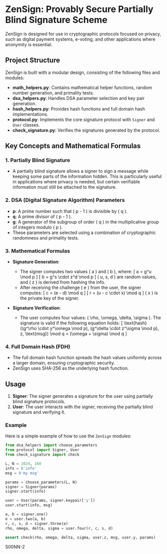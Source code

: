 # ZenSign: Provably Secure Partially Blind Signature Scheme

ZenSign is designed for use in cryptographic protocols focused on privacy, such as digital payment systems, e-voting, and other applications where anonymity is essential.

## Project Structure

ZenSign is built with a modular design, consisting of the following files and modules:

- **math_helpers.py**: Contains mathematical helper functions, random number generation, and primality tests.
- **dsa_helpers.py**: Handles DSA parameter selection and key pair generation.
- **hash_helpers.py**: Provides hash functions and full domain hash implementations.
- **protocol.py**: Implements the core signature protocol with `Signer` and `User` classes.
- **check_signature.py**: Verifies the signatures generated by the protocol.

## Key Concepts and Mathematical Formulas

### 1. **Partially Blind Signature**
   - A partially blind signature allows a signer to sign a message while keeping some parts of the information hidden. This is particularly useful in applications where privacy is needed, but certain verifiable information must still be attached to the signature.

### 2. **DSA (Digital Signature Algorithm) Parameters**
   - **p**: A prime number such that \( p - 1 \) is divisible by \( q \).
   - **q**: A prime divisor of \( p - 1 \).
   - **g**: A generator of the subgroup of order \( q \) in the multiplicative group of integers modulo \( p \).
   - These parameters are selected using a combination of cryptographic randomness and primality tests.

### 3. **Mathematical Formulas**
   - **Signature Generation**:
     - The signer computes two values \( a \) and \( b \), where:
       \[
       a = g^u \mod p
       \]
       \[
       b = g^s \cdot z^d \mod p
       \]
       \( u, s, d \) are random values, and \( z \) is derived from hashing the info.
     - After receiving the challenge \( e \) from the user, the signer computes:
       \[
       c = (e - d) \mod q
       \]
       \[
       r = (u - c \cdot x) \mod q
       \]
       \( x \) is the private key of the signer.
   
   - **Signature Verification**:
     - The user computes four values: \( \rho, \omega, \delta, \sigma \). The signature is valid if the following equation holds:
       \[
       \text{hash}((g^\rho \cdot y^\omega \mod p), (g^\delta \cdot z^\sigma \mod p), z, \text{msg}) \mod q = (\omega + \sigma) \mod q
       \]

### 4. **Full Domain Hash (FDH)**
   - The full domain hash function spreads the hash values uniformly across a larger domain, ensuring cryptographic security.
   - ZenSign uses SHA-256 as the underlying hash function.

## Usage

1. **Signer**: The signer generates a signature for the user using partially blind signature protocols.
2. **User**: The user interacts with the signer, receiving the partially blind signature and verifying it.

### Example

Here is a simple example of how to use the `ZenSign` modules:

```python
from dsa_helpers import choose_parameters
from protocol import Signer, User
from check_signature import check

L, N = 1024, 160
info = b'info'
msg = b'my msg'

params = choose_parameters(L, N)
signer = Signer(params)
signer.start(info)

user = User(params, signer.keypair['y'])
user.start(info, msg)

a, b = signer.one()
e = user.two(a, b)
r, c, s, d = signer.three(e)
rho, omega, delta, sigma = user.four(r, c, s, d)

assert check(rho, omega, delta, sigma, user.z, msg, user.y, params)
```

S00NN-2
